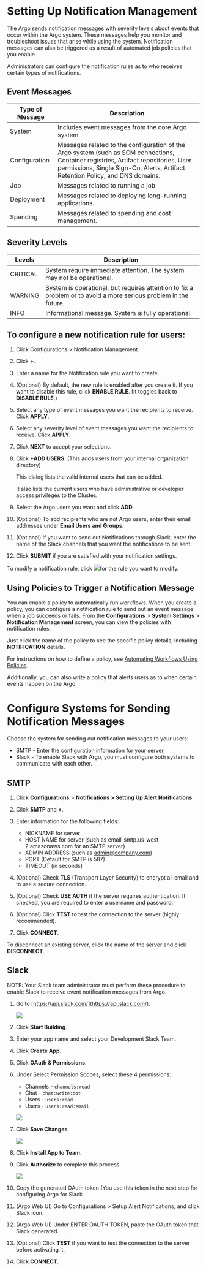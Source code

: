 # Setting Up Notification Management

The Argo sends notification messages with severity levels about events that occur within the Argo system. These messages help you monitor and troubleshoot issues that arise while using the system. Notification messages can also be triggered as a result of automated job policies that you enable.

Administrators can configure the notification rules as to who receives certain types of notifications.

## Event Messages

| Type of Message | Description                                                                                                                                                                                                           |
|-----------------|-----------------------------------------------------------------------------------------------------------------------------------------------------------------------------------------------------------------------|
| System          | Includes event messages from the core Argo system.                                                                                                                                                                    |
| Configuration   | Messages related to the configuration of the Argo system (such as SCM connections, Container registries, Artifact repositories, User permissions, Single Sign-On, Alerts, Artifact Retention Policy, and DNS domains. |
| Job             | Messages related to running a job                                                                                                                                                                                     |
| Deployment      | Messages related to deploying long-running applications.                                                                                                                                                              |
| Spending        | Messages related to spending and cost management.                                                                                                                                                                     |

## Severity Levels

| Levels   | Description                                                                                                      |
|----------|------------------------------------------------------------------------------------------------------------------|
| CRITICAL | System require immediate attention. The system may not be operational.                                           |
| WARNING  | System is operational, but requires attention to fix a problem or to avoid a more serious problem in the future. |
| INFO     | Informational message. System is fully operational.                                                              |

## To configure a new notification rule for users:

1.  Click Configurations > Notification Management.

2.  Click **+**.

3.  Enter a name for the Notification rule you want to create.
4.  (Optional) By default, the new rule is enabled after you create it. If you want to disable this rule, click **ENABLE RULE**. (It toggles back to **DISABLE RULE**.)
5.  Select any type of event messages you want the recipients to receive. Click **APPLY**.
6.  Select any severity level of event messages you want the recipients to receive. Click **APPLY**.

7.  Click **NEXT** to accept your selections.

8.  Click **+ADD USERS**. (This adds users from your internal organization directory)

    This dialog lists the valid internal users that can be added.

    It also lists the current users who have administrative or developer access privileges to the Cluster.

9.  Select the Argo users you want and click **ADD**.
10.  (Optional) To add recipients who are not Argo users, enter their email addresses under **Email Users and Groups**.
11.  (Optional) If you want to send out Notifications through Slack, enter the name of the Slack channels that you want the notifications to be sent.
12.  Click **SUBMIT** if you are satisfied with your notification settings.

To modify a notification rule, click ![](../../../images/pencil_4_editing.png)for the rule you want to modify.

## <a name="UsingPolicies2TriggerNotificationMessage"></a>Using Policies to Trigger a Notification Message

You can enable a policy to automatically run workflows. When you create a policy, you can configure a notification rule to send out an event message when a job succeeds or fails. From the **Configurations** > **System Settings** > **Notification Management** screen, you can view the policies with notification rules.

Just click the name of the policy to see the specific policy details, including **NOTIFICATION** details.

For instructions on how to define a policy, see [Automating Workflows Using Policies](#/docs;doc=%2F..%2Fyaml%2Fex_create_policy_4_workflow.md).

Additionally, you can also write a policy that alerts users as to when certain events happen on the Argo.

# Configure Systems for Sending Notification Messages

Choose the system for sending out notification messages to your users:

*   SMTP - Enter the configuration information for your server.
*   Slack - To enable Slack with Argo, you must configure both systems to communicate with each other.

## SMTP

1.  Click **Configurations** > **Notifications > Setting Up Alert Notifications**.

2.  Click **SMTP** and **+**.

3.  Enter information for the following fields:
    *   NICKNAME for server
    *   HOST NAME for server (such as email-smtp.us-west-2.amazonaws.com for an SMTP server)
    *   ADMIN ADDRESS (such as admin@company.com)
    *   PORT (Default for SMTP is 587)
    *   TIMEOUT (in seconds)
4.  (Optional) Check **TLS** (Transport Layer Security) to encrypt all email and to use a secure connection.
5.  (Optional) Check **USE AUTH** if the server requires authentication. If checked, you are required to enter a username and password.
6.  (Optional) Click **TEST** to test the connection to the server (highly recommended).
7.  Click **CONNECT**.

To disconnect an existing server, click the name of the server and click **DISCONNECT**.

## Slack

NOTE: Your Slack team administrator must perform these procedure to enable Slack to receive event notification messages from Argo.

1.  Go to [https://api.slack.com/](https://api.slack.com/).

    ![](../../../images/1_start_1099x317.png)

2.  Click **Start Building**.

3.  Enter your app name and select your Development Slack Team.
4.  Click **Create App**.

5.  Click **OAuth & Permissions**.
6.  Under Select Permission Scopes, select these 4 permissions:

    *   Channels - `channels:read`
    *   Chat - `chat:write:bot`
    *   Users - `users:read`
    *   Users - `users:read:email`

    ![](../../../images/4_oauth-permissions_788x872.png)

7.  Click **Save Changes**.

    ![](../../../images/5_install-app_815x501.png)

8.  Click **Install App to Team**.

9.  Click **Authorize** to complete this process.

    ![](../../../images/7_oauth-token_919x645.png)

10.  Copy the generated OAuth token (You use this token in the next step for configuring Argo for Slack.
11.  (Argo Web UI) Go to Configurations > Setup Alert Notifications, and click Slack icon.

12.  (Argo Web UI) Under ENTER OAUTH TOKEN, paste the OAuth token that Slack generated.

13.  (Optional) Click **TEST** if you want to test the connection to the server before activating it.
14.  Click **CONNECT**.